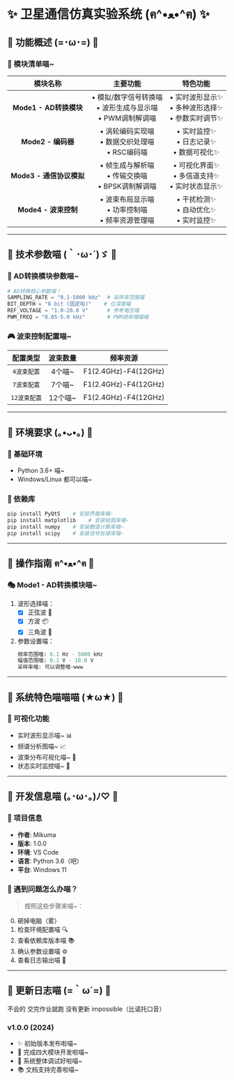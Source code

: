 # ✨ 卫星通信仿真实验系统 (ฅ^•ﻌ•^ฅ) ✨

## 🌟 功能概述 (=･ω･=) 🌟

### 🎀 模块清单喵~ 

| 模块名称 | 主要功能 | 特色功能 |
|:-------:|:--------:|:--------:|
| **Mode1 - AD转换模块** | • 模拟/数字信号转换喵<br>• 波形生成与显示喵<br>• PWM调制解调喵 | • 实时波形显示✨<br>• 多种波形选择✨<br>• 参数实时调节✨ |
| **Mode2 - 编码器** | • 涡轮编码实现喵<br>• 数据交织处理喵<br>• RSC编码喵 | • 实时监控✨<br>• 日志记录✨<br>• 数据可视化✨ |
| **Mode3 - 通信协议模拟** | • 帧生成与解析喵<br>• 传输交换喵<br>• BPSK调制解调喵 | • 可视化界面✨<br>• 多信道支持✨<br>• 实时状态显示✨ |
| **Mode4 - 波束控制** | • 波束布局显示喵<br>• 功率控制喵<br>• 频率资源管理喵 | • 干扰检测✨<br>• 自动优化✨<br>• 实时监控✨ |

---

## 🌈 技术参数喵 (｀･ω･´)ゞ 🌈

### 🎯 AD转换模块参数喵~

```python
# AD转换核心参数喵！
SAMPLING_RATE = "0.1-5000 kHz"  # 采样率范围喵
BIT_DEPTH = "8 bit (固定啦)"    # 位深度喵
REF_VOLTAGE = "1.0-20.0 V"      # 参考电压喵
PWM_FREQ = "0.05-5.0 kHz"       # PWM频率喵喵喵
```

### 🎮 波束控制配置喵~

| 配置类型 | 波束数量 | 频率资源 |
|:--------:|:--------:|:--------:|
| `4波束配置` | 4个喵~ | F1(2.4GHz)-F4(12GHz) |
| `7波束配置` | 7个喵~ | F1(2.4GHz)-F4(12GHz) |
| `12波束配置` | 12个喵~ | F1(2.4GHz)-F4(12GHz) |

---

## 🌸 环境要求 (｡•ᴗ•｡) 🌸

### 🍡 基础环境

- Python 3.6+ 喵~
- Windows/Linux 都可以喵~

### 🍙 依赖库

```bash
pip install PyQt5    # 安装界面库喵~
pip install matplotlib    # 安装绘图库喵~
pip install numpy    # 安装数值计算库喵~
pip install scipy    # 安装信号处理库喵~
```

---

## 🎪 操作指南 ฅ^•ﻌ•^ฅ 🎪

### 🎭 Mode1 - AD转换模块喵~

1. 波形选择喵：
   - [x] 正弦波 🌊
   - [x] 方波 📦
   - [x] 三角波 🔺

2. 参数设置喵：
   ```python
   频率范围喵: 0.1 Hz - 5000 kHz
   幅值范围喵: 0.1 V - 10.0 V
   采样率喵: 可以调整哦~www
   ```

---

## 🎨 系统特色喵喵喵 (★ω★) 🎨

### 🎡 可视化功能

- 实时波形显示喵~ 📊
- 频谱分析图喵~ 📈
- 波束分布可视化喵~ 🎯
- 状态实时监控喵~ 📱

---

## 🌺 开发信息喵 (｡･ω･｡)ﾉ♡ 🌺

### 🎀 项目信息

- **作者**: Mikuma
- **版本**: 1.0.0
- **环境**: VS Code
- **语言**: Python 3.6（吧）
- **平台**: Windows 11

### 🎐 遇到问题怎么办喵？

> 按照这些步骤来喵~：
0. 砸掉电脑（雾）
1. 检查环境配置喵 🔍
2. 查看依赖库版本喵 📚
3. 确认参数设置喵 ⚙️
4. 查看日志输出喵 📝

---

## 🌟 更新日志喵 (=｀ω´=) 🌟
不会的
交完作业就跑
没有更新
impossible（比诺托口音）

### v1.0.0 (2024)
- ✨ 初始版本发布啦喵~
- 🎉 完成四大模块开发啦喵~
- 🔧 系统整体调试好啦喵~
- 📚 文档支持完善啦喵~

